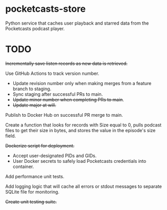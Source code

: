 # pocketcasts-store
Python service that caches user playback and starred data from the Pocketcasts podcast player.

# TODO

~~Incrementally save listen records as new data is retrieved.~~

Use GitHub Actions to track version number.
- Update revision number only when making merges from a feature branch to staging.
- Sync staging after successful PRs to main.
- ~~Update minor number when completing PRs to main~~.
- ~~Update major at will.~~

Publish to Docker Hub on successful PR merge to main.

Create a function that looks for records with Size equal to 0, pulls podcast files to get their size in bytes, and stores the value in the episode's size field.

~~Dockerize script for deployment.~~
- Accept user-designated PIDs and GIDs.
- User Docker secrets to safely load Pocketcasts credentials into container.

Add performance unit tests.

Add logging logic that will cache all errors or stdout messages to separate SQLite file for monitoring.

~~Create unit testing suite.~~